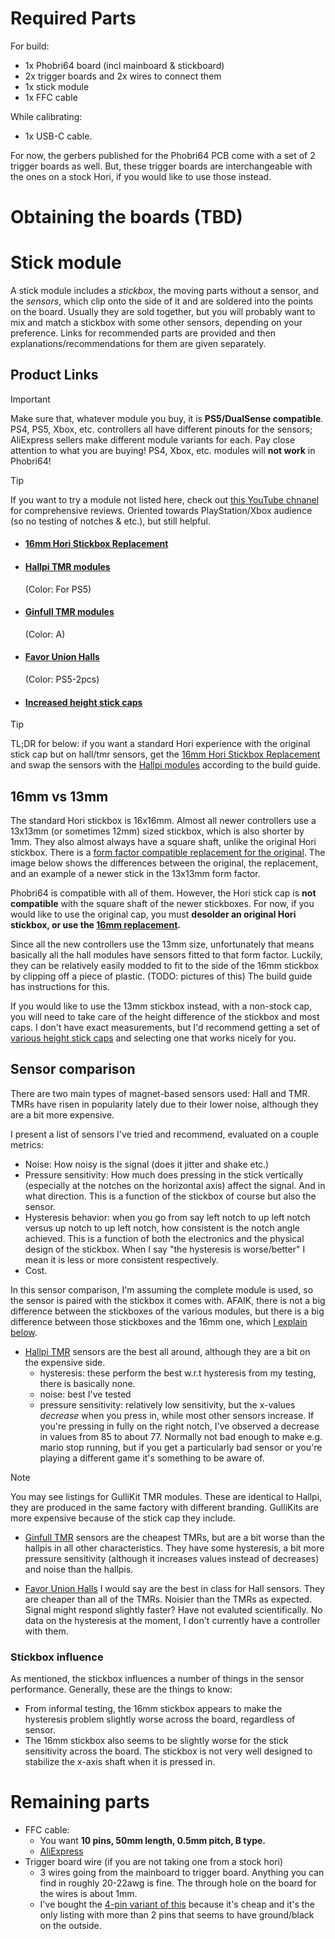 # Required Parts 

For build:
* 1x Phobri64 board (incl mainboard & stickboard)
* 2x trigger boards and 2x wires to connect them
* 1x stick module
* 1x FFC cable

While calibrating:
* 1x USB-C cable.

For now, the gerbers published for the Phobri64 PCB come with a set of 2 trigger boards as well. But, these trigger boards are interchangeable with the ones on a stock Hori, if you would like to use those instead. 

# Obtaining the boards (TBD)

# Stick module

A stick module includes a _stickbox_, the moving parts without a sensor, and the _sensors_, which clip onto the side of it and are soldered into the points on the board. Usually they are sold together, but you will probably want to mix and match a stickbox with some other sensors,  depending on your preference. Links for recommended parts are provided and then explanations/recommendations for them are given separately.

## Product Links

> [!IMPORTANT]
> Make sure that, whatever module you buy, it is **PS5/DualSense compatible**. PS4, PS5, Xbox, etc. controllers all have different pinouts for the sensors; AliExpress sellers make different module variants for each. Pay close attention to what you are buying! PS4, Xbox, etc. modules will **not work** in Phobri64!

> [!TIP]
> If you want to try a module not listed here, check out [this YouTube chnanel](https://www.youtube.com/@metalplasticelectronics354) for comprehensive reviews. Oriented towards PlayStation/Xbox audience (so no testing of notches & etc.), but still helpful.

* #### [16mm Hori Stickbox Replacement](https://www.aliexpress.us/item/3256805206186879.html)
* #### [Hallpi TMR modules](https://www.aliexpress.us/item/3256808409603542.html)   
    (Color: For PS5)
* #### [Ginfull TMR modules](https://www.aliexpress.us/item/3256808341019285.html)
    (Color: A)
* #### [Favor Union Halls](https://www.aliexpress.us/item/3256807054606533.html)
    (Color: PS5-2pcs)
* #### [Increased height stick caps](https://www.amazon.com/dp/B08GCP53V4?ref=ppx_pop_mob_ap_share)

> [!TIP]
> TL;DR for below: if you want a standard Hori experience with the original stick cap but on hall/tmr sensors, get the [16mm Hori Stickbox Replacement](#16mm-hori-stickbox-replacement) and swap the sensors with the [Hallpi modules](#hallpi-modules) according to the build guide.   

## 16mm vs 13mm 

The standard Hori stickbox is 16x16mm. Almost all newer controllers use a 13x13mm (or sometimes 12mm) sized stickbox, which is also shorter by 1mm. They also almost always have a square shaft, unlike the original Hori stickbox. There is a [form factor compatible replacement for the original](#16mm-hori-stickbox-replacement). The image below shows the differences between the original, the replacement, and an example of a newer stick in the 13x13mm form factor.


Phobri64 is compatible with all of them. However, the Hori stick cap is **not compatible** with the square shaft of the newer stickboxes. For now, if you would like to use the original cap, you must **desolder an original Hori stickbox, or use the [16mm replacement](#16mm-hori-stickbox-replacement).**

Since all the new controllers use the 13mm size, unfortunately that means basically all the hall modules have sensors fitted to that form factor. Luckily, they can be relatively easily modded to fit to the side of the 16mm stickbox by clipping off a piece of plastic. (TODO: pictures of this) The build guide has instructions for this.

If you would like to use the 13mm stickbox instead, with a non-stock cap, you will need to take care of the height difference of the stickbox and most caps. I don't have exact measurements, but I'd recommend getting a set of [various height stick caps](#increased-height-stick-caps) and selecting one that works nicely for you.

## Sensor comparison

There are two main types of magnet-based sensors used: Hall and TMR. TMRs have risen in popularity lately due to their lower noise, although they are a bit more expensive.

I present a list of sensors I've tried and recommend, evaluated on a couple metrics:

* Noise: How noisy is the signal (does it jitter and shake etc.)
* Pressure sensitivity: How much does pressing in the stick vertically (especially at the notches on the horizontal axis) affect the signal. And in what direction. This is a function of the stickbox of course but also the sensor.
* Hysteresis behavior: when you go from say left notch to up left notch versus up notch to up left notch, how consistent is the notch angle achieved. This is a function of both the electronics and the physical design of the stickbox. When I say "the hysteresis is worse/better" I mean it is less or more consistent respectively.
* Cost.

In this sensor comparison, I'm assuming the complete module is used, so the sensor is paired with the stickbox it comes with. AFAIK, there is not a big difference between the stickboxes of the various modules, but there is a big difference between those stickboxes and the 16mm one, which [I explain below](#stickbox-influence).

* [Hallpi TMR](#hallpi-tmr-modules) sensors are the best all around, although they are a bit on the expensive side. 
    * hysteresis: these perform the best w.r.t hysteresis from my testing, there is basically none.
    * noise: best I've tested
    * pressure sensitivity: relatively low sensitivity, but the x-values *decrease* when you press in, while most other sensors increase. If you're pressing in fully on the right notch, I've observed a decrease in values from 85 to about 77. Normally not bad enough to make e.g. mario stop running, but if you get a particularly bad sensor or you're playing a different game it's something to be aware of.

> [!NOTE]
> You may see listings for GulliKit TMR modules. These are identical to Hallpi, they are produced in the same factory with different branding. GulliKits are more expensive because of the stick cap they include.

* [Ginfull TMR](#ginfull-tmr-modules) sensors are the cheapest TMRs, but are a bit worse than the hallpis in all other characteristics. They have some hysteresis, a bit more pressure sensitivity (although it increases values instead of decreases) and noise than the hallpis. 

* [Favor Union Halls](#favor-union-halls) I would say are the best in class for Hall sensors. They are cheaper than all of the TMRs. Noisier than the TMRs as expected. Signal might respond slightly faster? Have not evaluted scientifically. No data on the hysteresis at the moment, I don't currently have a controller with them. 

### Stickbox influence 

As mentioned, the stickbox influences a number of things in the sensor performance. Generally, these are the things to know:

* From informal testing, the 16mm stickbox appears to make the hysteresis problem slightly worse across the board, regardless of sensor.
* The 16mm stickbox also seems to be slightly worse for the stick sensitivity across the board. The stickbox is not very well designed to stabilize the x-axis shaft when it is pressed in.


# Remaining parts

* FFC cable:
    * You want **10 pins, 50mm length, 0.5mm pitch, B type.**
    * [AliExpress](https://www.aliexpress.us/item/3256806969799753.html)
* Trigger board wire (if you are not taking one from a stock hori)
    * 3 wires going from the mainboard to trigger board.  Anything you can find in roughly 20-22awg is fine. The through hole on the board for the wires is about 1mm.
    * I've bought the [4-pin variant of this](https://www.aliexpress.us/item/3256806969799753.html) because it's cheap and it's the only listing with more than 2 pins that seems to have ground/black on the outside.
